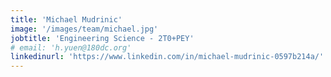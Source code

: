 ```yaml
---
title: 'Michael Mudrinic'
image: '/images/team/michael.jpg'
jobtitle: 'Engineering Science - 2T0+PEY'
# email: 'h.yuen@180dc.org'
linkedinurl: 'https://www.linkedin.com/in/michael-mudrinic-0597b214a/'
---
```


